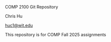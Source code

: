 COMP 2100 Git Repository



Chris Hu

huc1@wit.edu



This repository is for COMP Fall 2025 assignments


